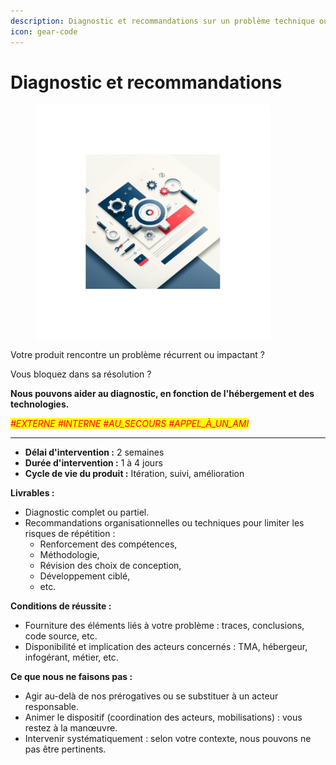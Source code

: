 ```yaml
---
description: Diagnostic et recommandations sur un problème technique ou de performance
icon: gear-code
---
```


# Diagnostic et recommandations

<figure><img src="../../.gitbook/assets/offre_accompagnement_tech_diagnostic.png" alt="Image offre diagnostic" width="375"><figcaption></figcaption></figure>

Votre produit rencontre un problème récurrent ou impactant ?

Vous bloquez dans sa résolution ?



**Nous pouvons aider au diagnostic, en fonction de l'hébergement et des technologies.**&#x20;



_<mark style="color:red;">#EXTERNE #INTERNE #AU\_SECOURS #APPEL\_À\_UN\_AMI</mark>_

***



* **Délai d'intervention :** 2 semaines
* **Durée d'intervention :** 1 à 4 jours
* **Cycle de vie du produit :** Itération, suivi, amélioration



**Livrables :**&#x20;

* Diagnostic complet ou partiel.
* Recommandations organisationnelles ou techniques pour limiter les risques de répétition :
  * Renforcement des compétences,
  * Méthodologie,
  * Révision des choix de conception,
  * Développement ciblé,
  * etc.



**Conditions de réussite :**&#x20;

* Fourniture des éléments liés à votre problème : traces, conclusions, code source, etc.
* Disponibilité et implication des acteurs concernés : TMA, hébergeur, infogérant, métier, etc.



**Ce que nous ne faisons pas :**&#x20;

* Agir au-delà de nos prérogatives ou se substituer à un acteur responsable.
* Animer le dispositif (coordination des acteurs, mobilisations) : vous restez à la manœuvre.
* Intervenir systématiquement : selon votre contexte, nous pouvons ne pas être pertinents.
